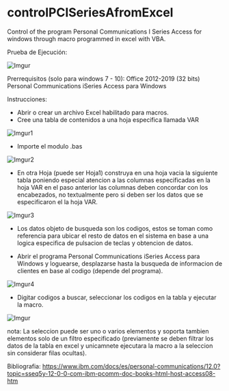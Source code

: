 # controlPCISeriesAfromExcel
Control of the program Personal Communications I Series Access for windows through macro programmed in excel with VBA.

Prueba de Ejecución:

![Imgur](https://i.imgur.com/M9RDU8Z.gif)


Prerrequisitos (solo para windows 7 - 10):
Office 2012-2019 (32 bits)
Personal Communications iSeries Access para Windows

Instrucciones:
* Abrir o crear un archivo Excel habilitado para macros.
* Cree una tabla de contenidos a una hoja especifica llamada VAR

![Imgur1](https://i.imgur.com/w8SWzkm.png)

* Importe el modulo .bas

![Imgur2](https://i.imgur.com/aSbpjgJ.png)


* En otra Hoja (puede ser Hoja1) construya en una hoja vacia la siguiente tabla poniendo especial atencion a las columnas especificadas en la hoja VAR en el paso anterior las columnas deben concordar con los encabezados, no textualmente pero si deben ser los datos que se especificaron el la hoja VAR.


![Imgur3](https://i.imgur.com/rhakXs7.png)


* Los datos objeto de busqueda son los codigos, estos se toman como referencia para ubicar el resto de datos en el sistema en base a una logica especifica de pulsacion de teclas y obtencion de datos.

* Abrir el programa Personal Communications iSeries Access para Windows y loguearse, desplazarse hasta la busqueda de informacion de clientes en base al codigo (depende del programa).

![Imgur4](https://i.imgur.com/3Zgbsoo.png)

* Digitar codigos a buscar, seleccionar los codigos en la tabla y ejecutar la macro.

![Imgur](https://i.imgur.com/M9RDU8Z.gif)

nota:
La seleccion puede ser uno o varios elementos y soporta tambien elementos solo de un filtro especificado (previamente se deben filtrar los datos de la tabla en excel y unicamnete ejecutara la macro a la seleccion sin considerar filas ocultas).


Bibliografia:
https://www.ibm.com/docs/es/personal-communications/12.0?topic=sseq5y-12-0-0-com-ibm-pcomm-doc-books-html-host-access08-htm
